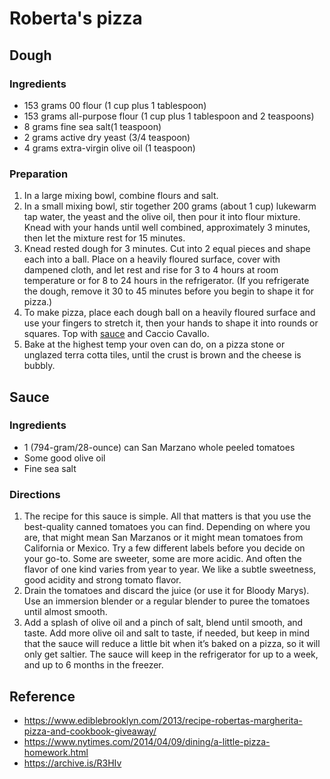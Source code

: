 # Roberta's pizza

## Dough

### Ingredients
* 153 grams 00 flour (1 cup plus 1 tablespoon)
* 153 grams all-purpose flour (1 cup plus 1 tablespoon and 2 teaspoons)
* 8 grams fine sea salt(1 teaspoon)
* 2 grams active dry yeast (3/4 teaspoon)
* 4 grams extra-virgin olive oil (1 teaspoon)

### Preparation
1. In a large mixing bowl, combine flours and salt.
2. In a small mixing bowl, stir together 200 grams (about 1 cup) lukewarm tap water, the yeast and the olive oil, then pour it into flour mixture. Knead with your hands until well combined, approximately 3 minutes, then let the mixture rest for 15 minutes.
3. Knead rested dough for 3 minutes. Cut into 2 equal pieces and shape each into a ball. Place on a heavily floured surface, cover with dampened cloth, and let rest and rise for 3 to 4 hours at room temperature or for 8 to 24 hours in the refrigerator. (If you refrigerate the dough, remove it 30 to 45 minutes before you begin to shape it for pizza.)
4. To make pizza, place each dough ball on a heavily floured surface and use your fingers to stretch it, then your hands to shape it into rounds or squares. Top with [sauce](#sauce) and Caccio Cavallo.
5. Bake at the highest temp your oven can do, on a pizza stone or unglazed terra cotta tiles, until the crust is brown and the cheese is bubbly. 

## Sauce

### Ingredients
* 1 (794-gram/28-ounce) can San Marzano whole peeled tomatoes
* Some good olive oil
* Fine sea salt

### Directions
1. The recipe for this sauce is simple. All that matters is that you use the best-quality canned tomatoes you can find. Depending on where you are, that might mean San Marzanos or it might mean tomatoes from California or Mexico. Try a few different labels before you decide on your go-to. Some are sweeter, some are more acidic. And often the flavor of one kind varies from year to year. We like a subtle sweetness, good acidity and strong tomato flavor.
2. Drain the tomatoes and discard the juice (or use it for Bloody Marys). Use an immersion blender or a regular blender to puree the tomatoes until almost smooth.
3. Add a splash of olive oil and a pinch of salt, blend until smooth, and taste. Add more olive oil and salt to taste, if needed, but keep in mind that the sauce will reduce a little bit when it’s baked on a pizza, so it will only get saltier. The sauce will keep in the refrigerator for up to a week, and up to 6 months in the freezer.

## Reference
* <https://www.ediblebrooklyn.com/2013/recipe-robertas-margherita-pizza-and-cookbook-giveaway/>
* <https://www.nytimes.com/2014/04/09/dining/a-little-pizza-homework.html>
* <https://archive.is/R3HIv>